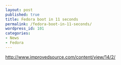 ```yaml
---
layout: post
published: true
title: Fedora boot in 11 seconds
permalink: /fedora-boot-in-11-seconds/
wordpress_id: 101
categories:
- News
- Fedora
---
```



<a href="http://www.improvedsource.com/">http://www.improvedsource.com/content/view/14/2/</a>
